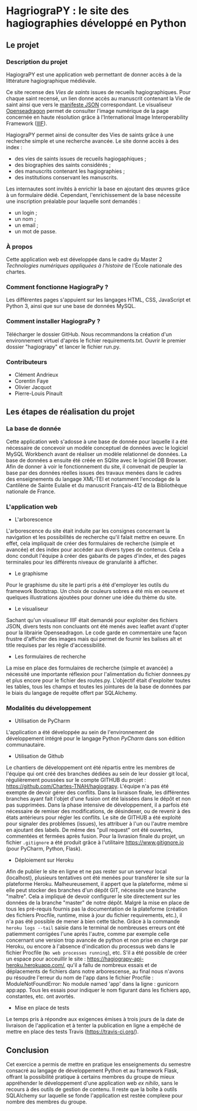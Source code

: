 # HagriograPY : le site des hagiographies développé en Python

## Le projet 

### Description du projet

HagiograPY est une application web permettant de donner accès à de la littérature hagiographique médiévale.

Ce site recense des <em>Vies de saints</em> issues de recueils hagiographiques. Pour chaque saint recensé, un lien donne accès au manuscrit contenant la Vie de saint ainsi que vers le [manifeste JSON](https://developer.mozilla.org/fr/docs/Mozilla/Add-ons/WebExtensions/manifest.json) correspondant.
Le visualiseur [Openseadragon](https://openseadragon.github.io/) permet de consulter l'image numérique de la page concernée en haute résolution grâce à l'International Image Interoperability Framework ([IIIF](https://iiif.io/)).

HagiograPY permet ainsi de consulter des Vies de saints grâce à une recherche simple et une recherche avancée. Le site donne accès à des index :

- des vies de saints issues de recueils hagiogaphiques ;
- des biographies des saints considérés ;
- des manuscrits contenant les hagiographies ;
- des institutions conservant les manuscrits.

Les internautes sont invités à enrichir la base en ajoutant des œuvres grâce à un formulaire dédié.
Cependant, l'enrichissement de la base nécessite une inscription préalable pour laquelle sont demandés :
- un login ;
- un nom ;
- un email ;
- un mot de passe.

### À propos

Cette application web est développée dans le cadre du Master 2 <em>Technologies numériques appliquées à l'histoire</em> de l'École nationale des chartes.

### Comment fonctionne HagiograPy ?

Les différentes pages s'appuient sur les langages HTML, CSS, JavaScript et Python 3, ainsi que sur une base de données MySQL.
### Comment installer HagiograPy ?

Télécharger le dossier GitHub. Nous recommandons la création d'un environnement virtuel d'après le fichier requirements.txt. Ouvrir le premier dossier "hagiograpy" et lancer le fichier run.py.

### Contributeurs

- Clément Andrieux
- Corentin Faye
- Olivier Jacquot
- Pierre-Louis Pinault

## Les étapes de réalisation du projet

### La base de donnée

Cette application web s'adosse à une base de donnée pour laquelle il a été nécessaire de concevoir un modèle conceptuel de données avec le logiciel MySQL Workbench avant de réaliser un modèle relationnel de données. La base de données a ensuite été créée en SQlite avec le logiciel DB Browser.
Afin de donner à voir le fonctionnement du site, il convenait de peupler la base par des données réelles issues des travaux menées dans le cadres des enseignements du langage XML-TEI et notamment l'encodage de la Cantilène de Sainte Eulalie et du manuscrit Français-412 de la Bibliothèque nationale de France.

### L'application web

* L'arborescence

L'arborescence du site était induite par les consignes concernant la navigation et les possibilités de recherche qu'il falait mettre en oeuvre. En effet, cela impliquait de créer des formulaires de recherche (simple et avancée) et des index pour accéder aux divers types de contenus. Cela a donc conduit l'équipe à créer des gabarits de pages d'index, et des pages terminales pour les différents niveaux de granularité à afficher.

* Le graphisme

Pour le graphisme du site le parti pris a été d'employer les outils du framework Bootstrap. Un choix de couleurs sobres a été mis en oeuvre et quelques illustrations ajoutées pour donner une idée du thème du site. 

* Le visualiseur

Sachant qu'un visualiseur IIIF était demandé pour exploiter des fichiers JSON, divers tests non concluants ont été menés avec leaflet avant d'opter pour la librairie Openseadragon. Le code garde en commentaire une façon frustre d'afficher des images mais qui permet de fournir les balises alt et title requises par les règle d'accessibilité.

* Les formulaires de recherche

La mise en place des formulaires de recherche (simple et avancée) a nécessité une importante réflexion pour l'alimentation du fichier donnees.py et plus encore pour le fichier des routes.py.
L'objectif était d'exploiter toutes les tables, tous les champs et toutes les jointures de la base de données par le biais du langage de requête offert par SQLAlchemy.

### Modalités du développement

* Utilisation de PyCharm

L'application a été développée au sein de l'environnement de développement intégré pour le langage Python <em>PyCharm</em> dans son édition communautaire.

* Utilisation de Github

Le chantiers de développement ont été répartis entre les membres de l'équipe qui ont créé des branches dédiées au sein de leur dossier git local, régulièrement poussées sur le compte GITHUB du projet : <https://github.com/Chartes-TNAH/hagiograpy>. L'équipe n'a pas été exempte de devoir gérer des conflits. Dans la livraison finale, les différentes branches ayant fait l'objet d'une fusion ont été laissées dans le dépôt et non pas supprimées. Dans la phase intensive de développement, il a parfois été nécessaire de remiser des modifications, de désindexer, ou de revenir à des états antérieurs pour régler les conflits. Le site de GITHUB a été exploité pour signaler des problèmes (issues), les attribuer à l'un ou l'autre membre en ajoutant des labels. De même des "pull request" ont été ouvertes, commentées et fermées après fusion.
Pour la livrasion finale du projet, un fichier `.gitignore` a été produit grâce à l'utilitaire https://www.gitignore.io (pour PyCharm, Python, Flask).

* Déploiement sur Heroku

Afin de publier le site en ligne et ne pas rester sur un serveur local (localhost), plusieurs tentatives ont été menées pour transférer le site sur la plateforme Heroku. Malheureusement, il appert que la plateforme, même si elle peut stocker des branches d'un dépôt GIT, nécessite une branche "maître". Cela a impliqué de devoir configurer le site directement sur les données de la branche "master" de notre dépôt. 
Malgré la mise en place de tous les pré-requis fournis pas la documentation de la plateforme (création des fichiers Procfile, runtime, mise à jour du fichier requirements, etc.), il n'a pas été possible de mener à bien cette tâche. 
Grâce à la commande `heroku logs --tail` saisie dans le terminal de nombreuses erreurs ont été patiemment corrigées l'une après l'autre, comme par exemple celle concernant une version trop avancée de python et non prise en charge par Heroku, ou encore à l'absence d'indication du processus web dans le fichier Procfile (`No web processes running`), etc.
S'il a été possible de créer un espace pour acceuillir le site : <https://hagiograpy-api-heroku.herokuapp.com/>, qu'il a fallu de nombreux essais et de déplacements de fichiers dans notre arborescense, au final nous n'avons pu résoudre l'erreur du nom de l'app dans le fichier Procfile : ModuleNotFoundError: No module named 'app' dans la ligne : gunicorn app:app. Tous les essais pour indiquer le nom figurant dans les fichiers app, constantes, etc. ont avortés.

* Mise en place de tests

Le temps pris à répondre aux exigences émises à trois jours de la date de livraison de l'application et à tenter la publication en ligne a empêché de mettre en place des tests Travis (<https://travis-ci.org/>).

## Conclusion

Cet exercice a permis de mettre en pratique les enseignements du semestre consacré au langage de développement Python et au framework Flask, offrant la possibilité pratique à certains membres du groupe de mieux appréhender le développement d'une application web <em>ex nihilo</em>, sans le recours à des outils de gestion de contenu. Il reste que la boîte à outils SQLAlchemy sur laquelle se fonde l'application est restée complexe pour nombre des membres du groupe.